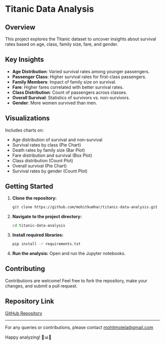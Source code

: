 # Titanic Data Analysis

## Overview
This project explores the Titanic dataset to uncover insights about survival rates based on age, class, family size, fare, and gender.

## Key Insights
- **Age Distribution**: Varied survival rates among younger passengers.
- **Passenger Class**: Higher survival rates for first-class passengers.
- **Family Members**: Impact of family size on survival.
- **Fare**: Higher fares correlated with better survival rates.
- **Class Distribution**: Count of passengers across classes.
- **Overall Survival**: Statistics of survivors vs. non-survivors.
- **Gender**: More women survived than men.

## Visualizations
Includes charts on:
- Age distribution of survival and non-survival
- Survival rates by class (Pie Chart)
- Death rates by family size (Bar Plot)
- Fare distribution and survival (Box Plot)
- Class distribution (Count Plot)
- Overall survival (Pie Chart)
- Survival rates by gender (Count Plot)

## Getting Started
1. **Clone the repository:**
   ```sh
   git clone https://github.com/mohitkumhar/titanic-data-analysis.git
   ```
2. **Navigate to the project directory:**
   ```sh
   cd titanic-data-analysis
   ```
3. **Install required libraries:**
   ```sh
   pip install -r requirements.txt
   ```
4. **Run the analysis:**
   Open and run the Jupyter notebooks.

## Contributing
Contributions are welcome! Feel free to fork the repository, make your changes, and submit a pull request.

## Repository Link
[GitHub Repository](https://github.com/mohitkumhar/titanic-data-analysis)

---

For any queries or contributions, please contact mohitmolela@gmail.com

Happy analyzing! 🚢📊✨


